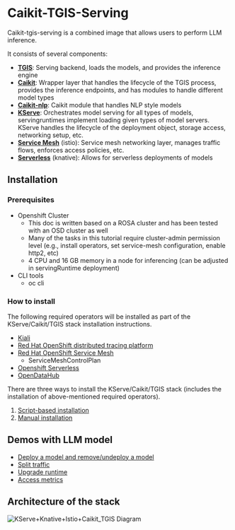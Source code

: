 # Caikit-TGIS-Serving

Caikit-tgis-serving is a combined image that allows users to perform LLM inference.

It consists of several components:
* **[TGIS](https://github.com/opendatahub-io/text-generation-inference)**: Serving backend, loads the models, and provides the inference engine
* **[Caikit](https://github.com/opendatahub-io/caikit)**: Wrapper layer that handles the lifecycle of the TGIS process, provides the inference endpoints, and has modules to handle different model types
* **[Caikit-nlp](https://github.com/opendatahub-io/caikit-nlp)**: Caikit module that handles NLP style models
* **[KServe](https://github.com/opendatahub-io/kserve)**: Orchestrates model serving for all types of models, servingruntimes implement loading given types of model servers. KServe handles the lifecycle of the deployment object, storage access, networking setup, etc.
* **[Service Mesh](https://docs.openshift.com/container-platform/4.13/service_mesh/v2x/ossm-architecture.html)** (istio): Service mesh networking layer, manages traffic flows, enforces access policies, etc.
* **[Serverless](https://docs.openshift.com/serverless/1.29/about/about-serverless.html)** (knative): Allows for serverless deployments of models


## Installation
### Prerequisites
- Openshift Cluster 
  - This doc is written based on a ROSA cluster and has been tested with an OSD cluster as well
  - Many of the tasks in this tutorial require cluster-admin permission level (e.g., install operators, set service-mesh configuration, enable http2, etc)
  - 4 CPU and 16 GB memory in a node for inferencing (can be adjusted in servingRuntime deployment)
- CLI tools
  - oc cli


### How to install

The following required operators will be installed as part of the KServe/Caikit/TGIS stack installation instructions.
- [Kiali](https://docs.openshift.com/container-platform/4.13/service_mesh/v2x/installing-ossm.html)
- [Red Hat OpenShift distributed tracing platform](https://docs.openshift.com/container-platform/4.13/service_mesh/v2x/installing-ossm.html)
- [Red Hat OpenShift Service Mesh](https://docs.openshift.com/container-platform/4.13/service_mesh/v2x/installing-ossm.html)
  - ServiceMeshControlPlan
- [Openshift Serverless](https://docs.openshift.com/serverless/1.29/install/install-serverless-operator.html)
- [OpenDataHub](https://opendatahub.io/docs/quick-installation/)

There are three ways to install the KServe/Caikit/TGIS stack (includes the installation of above-mentioned required operators).
1. [Script-based installation](/demo/kserve/scripts/README.md)
2. [Manual installation](/demo/kserve/install-manual.md)

## Demos with LLM model
- [Deploy a model and remove/undeploy a model](/docs/deploy-remove.md)
- [Split traffic](/demo/kserve/traffic-splitting.md)
- [Upgrade runtime](/demo/kserve/upgrade-runtime.md)
- [Access metrics](/demo/kserve/metrics.md)

## Architecture of the stack

![KServe+Knative+Istio+Caikit_TGIS Diagram](https://github.com/opendatahub-io/caikit-tgis-serving/assets/8479010/7009b95d-0f6f-4f18-b0e6-355f360a5ad1)
